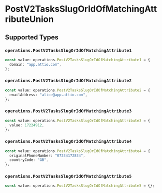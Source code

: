 # PostV2TasksSlugOrIdOfMatchingAttributeUnion


## Supported Types

### `operations.PostV2TasksSlugOrIdOfMatchingAttribute1`

```typescript
const value: operations.PostV2TasksSlugOrIdOfMatchingAttribute1 = {
  domain: "app.attio.com",
};
```

### `operations.PostV2TasksSlugOrIdOfMatchingAttribute2`

```typescript
const value: operations.PostV2TasksSlugOrIdOfMatchingAttribute2 = {
  emailAddress: "alice@app.attio.com",
};
```

### `operations.PostV2TasksSlugOrIdOfMatchingAttribute3`

```typescript
const value: operations.PostV2TasksSlugOrIdOfMatchingAttribute3 = {
  value: 17224912,
};
```

### `operations.PostV2TasksSlugOrIdOfMatchingAttribute4`

```typescript
const value: operations.PostV2TasksSlugOrIdOfMatchingAttribute4 = {
  originalPhoneNumber: "07234172834",
  countryCode: "GB",
};
```

### `operations.PostV2TasksSlugOrIdOfMatchingAttribute5`

```typescript
const value: operations.PostV2TasksSlugOrIdOfMatchingAttribute5 = {};
```

